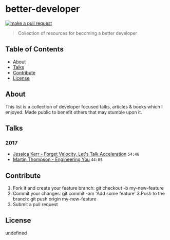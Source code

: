 # better-developer

[![make a pull request](https://img.shields.io/badge/PRs-welcome-brightgreen.svg?style=flat-square)](http://makeapullrequest.com)

> Collection of resources for becoming a better developer

## Table of Contents

* [About](#about)
* [Talks](#talks)
* [Contribute](#contribute)
* [License](#License)

## About

This list is a collection of developer focused talks, articles & books which I enjoyed. Made public to benefit others that may stumble upon it.

## Talks

### 2017

* [Jessica Kerr - Forget Velocity, Let's Talk Acceleration](https://www.youtube.com/watch?v=Lbcyyu8XB_Y) `54:46`
* [Martin Thompson - Engineering You](https://www.youtube.com/watch?v=S4LzzuMTqjs) `44:05`

## Contribute

1.  Fork it and create your feature branch: git checkout -b my-new-feature
2.  Commit your changes: git commit -am 'Add some feature'
    3.Push to the branch: git push origin my-new-feature
3.  Submit a pull request

## License

undefined
